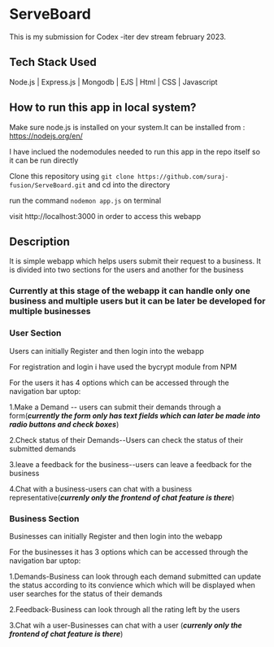 # ServeBoard

This is my submission for Codex -iter dev stream february 2023.

## Tech Stack Used

Node.js | Express.js | Mongodb | EJS | Html | CSS | Javascript

## How to run this app in local system?

Make sure node.js is installed on your system.It can be installed from : https://nodejs.org/en/

I have inclued the nodemodules needed to run this app in the repo itself so it can be run directly

Clone this repository using `git clone https://github.com/suraj-fusion/ServeBoard.git` and cd into the directory

run the command `nodemon app.js` on terminal

visit http://localhost:3000 in order to access this webapp

## Description
It is simple webapp which helps users submit their request to a business.
It is divided into two sections for the users and another for the business

### Currently at this stage of the webapp it can handle only one business and multiple users but it can be later be developed for multiple businesses

### User Section

Users can initially Register and then login into the webapp

For registration and login i have used the bycrypt module from NPM

For the users it has 4 options which can be accessed through the navigation bar uptop:

1.Make a Demand -- users can submit their demands through a form(***currently the form only has text fields which can later be made into radio buttons and check boxes***)

2.Check status of their Demands--Users can check the status of their submitted demands

3.leave a feedback for the business--users can leave a feedback for the business

4.Chat with a business-users can chat with a business representative(***currenly only the frontend of chat feature is there***)



### Business Section

Businesses can initially Register and then login into the webapp

For the businesses it has 3 options which can be accessed through the navigation bar uptop:

1.Demands-Business can look through each demand submitted can update the status according to its convience which which will be displayed when user searches for the status of their demands

2.Feedback-Business can look through all the rating left by the users

3.Chat wih a user-Businesses can chat with a user (***currenly only the frontend of chat feature is there***)
